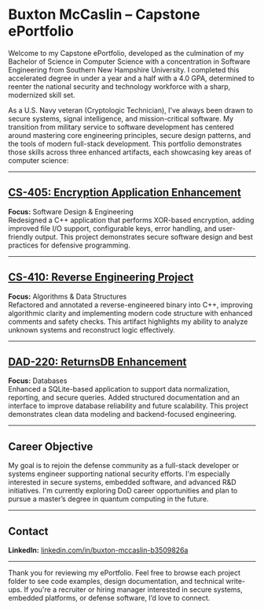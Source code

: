 # Buxton McCaslin – Capstone ePortfolio

Welcome to my Capstone ePortfolio, developed as the culmination of my Bachelor of Science in Computer Science with a concentration in Software Engineering from Southern New Hampshire University. I completed this accelerated degree in under a year and a half with a 4.0 GPA, determined to reenter the national security and technology workforce with a sharp, modernized skill set.

As a U.S. Navy veteran (Cryptologic Technician), I've always been drawn to secure systems, signal intelligence, and mission-critical software. My transition from military service to software development has centered around mastering core engineering principles, secure design patterns, and the tools of modern full-stack development. This portfolio demonstrates those skills across three enhanced artifacts, each showcasing key areas of computer science:

---

## [CS-405: Encryption Application Enhancement](./CS-405-Encryption-Enhancement)

**Focus:** Software Design & Engineering  
Redesigned a C++ application that performs XOR-based encryption, adding improved file I/O support, configurable keys, error handling, and user-friendly output. This project demonstrates secure software design and best practices for defensive programming.

---

## [CS-410: Reverse Engineering Project](./CS-410-ReverseEngineering-Enhancement)

**Focus:** Algorithms & Data Structures  
Refactored and annotated a reverse-engineered binary into C++, improving algorithmic clarity and implementing modern code structure with enhanced comments and safety checks. This artifact highlights my ability to analyze unknown systems and reconstruct logic effectively.

---

## [DAD-220: ReturnsDB Enhancement](./DAD-220-Database-Enhancement)

**Focus:** Databases  
Enhanced a SQLite-based application to support data normalization, reporting, and secure queries. Added structured documentation and an interface to improve database reliability and future scalability. This project demonstrates clean data modeling and backend-focused engineering.

---

## Career Objective

My goal is to rejoin the defense community as a full-stack developer or systems engineer supporting national security efforts. I'm especially interested in secure systems, embedded software, and advanced R&D initiatives. I'm currently exploring DoD career opportunities and plan to pursue a master’s degree in quantum computing in the future.

---

## Contact

**LinkedIn:** [linkedin.com/in/buxton-mccaslin-b3509826a](https://www.linkedin.com/in/buxton-mccaslin-b3509826a)  

---

Thank you for reviewing my ePortfolio. Feel free to browse each project folder to see code examples, design documentation, and technical write-ups. If you're a recruiter or hiring manager interested in secure systems, embedded platforms, or defense software, I’d love to connect.
